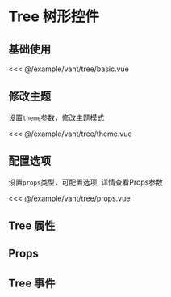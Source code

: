 # Tree 树形控件

## 基础使用

<demo md src="tree/basic" dir="vant">

<<< @/example/vant/tree/basic.vue

</demo>

## 修改主题

设置`theme`参数，修改主题模式

<demo md src="tree/theme" dir="vant">

<<< @/example/vant/tree/theme.vue

</demo>

## 配置选项

设置`props`类型，可配置选项, 详情查看Props参数

<demo md src="tree/props" dir="vant">

<<< @/example/vant/tree/props.vue

</demo>

## Tree 属性

<v-table type="attrs" :data="[
  { attr :'modelValue/ v-model', dec:'绑定数据值', type: 'array', optional: '', default: '[ ]' },
  { attr :'props', dec: '配置选项，具体看Props', type: 'object', optional: '', default: '-' },
   { attr :'theme', dec: '主题设置', type: 'string', optional: '', default: '#f4364c' },
]" />

## Props

<v-table type="attrs" :data="[
  { attr :'name', dec: '节点标签属性值', type: 'string',  default: 'name' },
  { attr :'id', dec: '节点唯一值', type: 'string', default: 'id' },
  { attr :'child', dec: '指定子树为节点对象的属性值', type: 'string', default: 'child' },
  { attr :'disabled', dec: '指定节点是否禁用', type: 'boolean', default: 'false' },
]" />

## Tree 事件

<v-table type="event" :data="[
  { event :'click', dec: '当用户点击触发该事件', callback: 'item' },
  { event :'change', dec: '当用户改变值触发该事件', callback: 'item' },
]" />
